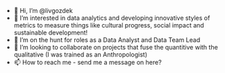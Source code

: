 - 👋 Hi, I’m @livgozdek
- 👀 I’m interested in data analytics and developing innovative styles of metrics to measure things like cultural progress, social impact and sustainable development!
- 🌱 I’m on the hunt for roles as a Data Analyst and Data Team Lead
- 💞️ I’m looking to collaborate on projects that fuse the quantitive with the qualitative (I was trained as an Anthropologist)
- 📫 How to reach me - send me a message on here?
